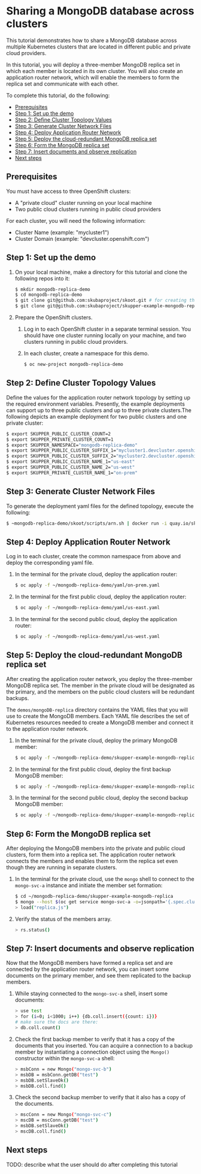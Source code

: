 # Sharing a MongoDB database across clusters

This tutorial demonstrates how to share a MongoDB database across multiple Kubernetes clusters that are located in different public and private cloud providers.

In this tutorial, you will deploy a three-member MongoDB replica set in which each member is located in its own cluster. You will also create an application router network, which will enable the members to form the replica set and communicate with each other.

To complete this tutorial, do the following:

* [Prerequisites](#prerequisites)
* [Step 1: Set up the demo](#step-1-set-up-the-demo)
* [Step 2: Define Cluster Topology Values](#step-2-define-cluster-topology-values)
* [Step 3: Generate Cluster Network Files](#step-3-generate-cluster-network-yaml)
* [Step 4: Deploy Application Router Network](#step-4-deploy-application-router-network)
* [Step 5: Deploy the cloud-redundant MongoDB replica set](#step-5-deploy-the-cloud-redundant-mongodb-replica-set)
* [Step 6: Form the MongoDB replica set](#step-6-form-the-mongodb-replica-set)
* [Step 7: Insert documents and observe replication](#step-7-insert-documents-and-observe-replication)
* [Next steps](#next-steps)

## Prerequisites

You must have access to three OpenShift clusters:
* A "private cloud" cluster running on your local machine
* Two public cloud clusters running in public cloud providers

For each cluster, you will need the following information:

* Cluster Name (example: "mycluster1")
* Cluster Domain (example: "devcluster.openshift.com")

## Step 1: Set up the demo

1. On your local machine, make a directory for this tutorial and clone the following repos into it:

   ```bash
   $ mkdir mongodb-replica-demo
   $ cd mongodb-replica-demo
   $ git clone git@github.com:skubaproject/skoot.git # for creating the application router network
   $ git clone git@github.com:skubaproject/skupper-example-mongodb-replica.git # for deploying the MongoDB members
   ```

2. Prepare the OpenShift clusters.

   1. Log in to each OpenShift cluster in a separate terminal session. You should have one cluster running locally on your machine, and two clusters running in public cloud providers.
   2. In each cluster, create a namespace for this demo.
  
      ```bash
      $ oc new-project mongodb-replica-demo
      ```

## Step 2: Define Cluster Topology Values

Define the values for the application router network topology by setting up the required
environment variables. Presently, the example deployments can support up to three public
clusters and up to three private clusters.The following depicts an example deployment for
two public clusters and one private cluster:

   ```bash
   $ export SKUPPER_PUBLIC_CLUSTER_COUNT=2
   $ export SKUPPER_PRIVATE_CLUSTER_COUNT=1
   $ export SKUPPER_NAMESPACE="mongodb-replica-demo"
   $ export SKUPPER_PUBLIC_CLUSTER_SUFFIX_1="mycluster1.devcluster.openshift.com"
   $ export SKUPPER_PUBLIC_CLUSTER_SUFFIX_2="mycluster2.devcluster.openshift.com"
   $ export SKUPPER_PUBLIC_CLUSTER_NAME_1="us-east"
   $ export SKUPPER_PUBLIC_CLUSTER_NAME_2="us-west"
   $ export SKUPPER_PRIVATE_CLUSTER_NAME_1="on-prem"
   ```

## Step 3: Generate Cluster Network Files

To generate the deployment yaml files for the defined topology, execute the following:

   ```bash
   $ ~mongodb-replica-demo/skoot/scripts/arn.sh | docker run -i quay.io/skupper/skoot | tar --extract
   ```

## Step 4: Deploy Application Router Network

Log in to each cluster, create the common namespace from above and deploy the corresponding yaml file.

1. In the terminal for the private cloud, deploy the application router:

   ```bash
   $ oc apply -f ~/mongodb-replica-demo/yaml/on-prem.yaml
   ```
2. In the terminal for the first public cloud, deploy the application router:

   ```bash
   $ oc apply -f ~/mongodb-replica-demo/yaml/us-east.yaml
   ```
3. In the terminal for the second public cloud, deploy the application router:

   ```bash
   $ oc apply -f ~/mongodb-replica-demo/yaml/us-west.yaml
   ```

## Step 5: Deploy the cloud-redundant MongoDB replica set

After creating the application router network, you deploy the three-member MongoDB replica set. The member in the private cloud will be designated as the primary, and the members on the public cloud clusters will be redundant backups.

The `demos/mongoDB-replica` directory contains the YAML files that you will use to create the MongoDB members. Each YAML file describes the set of Kubernetes resources needed to create a MongoDB member and connect it to the application router network.

1. In the terminal for the private cloud, deploy the primary MongoDB member:

   ```bash
   $ oc apply -f ~/mongodb-replica-demo/skupper-example-mongodb-replica/deployment-mongo-svc-a.yaml
   ```

2. In the terminal for the first public cloud, deploy the first backup MongoDB member:

   ```bash
   $ oc apply -f ~/mongodb-replica-demo/skupper-example-mongodb-replica/deployment-mongo-svc-b.yaml
   ```

3. In the terminal for the second public cloud, deploy the second backup MongoDB member:

   ```bash
   $ oc apply -f ~/mongodb-replica-demo/skupper-example-mongodb-replica/deployment-mongo-svc-c.yaml
   ```

## Step 6: Form the MongoDB replica set

After deploying the MongoDB members into the private and public cloud clusters, form them into a replica set. The application router network connects the members and enables them to form the replica set even though they are running in separate clusters.  

1. In the terminal for the private cloud, use the `mongo` shell to connect to
the `mongo-svc-a` instance and initiate the member set formation:

   ```bash
   $ cd ~/mongodb-replica-demo/skupper-example-mongodb-replica
   $ mongo --host $(oc get service mongo-svc-a -o=jsonpath='{.spec.clusterIP}')
   > load("replica.js")
   ```

2. Verify the status of the members array.

   ```bash
   > rs.status()
   ```

## Step 7: Insert documents and observe replication

Now that the MongoDB members have formed a replica set and are connected by the application router network, you can insert some documents on the primary member, and see them replicated to the backup members.

1. While staying connected to the `mongo-svc-a` shell, insert some documents:

   ```bash
   > use test
   > for (i=0; i<1000; i++) {db.coll.insert({count: i})}
   # make sure the docs are there:
   > db.coll.count()
   ```

2. Check the first backup member to verify that it has a copy of the documents that you inserted. You can acquire a connection to a backup member by instantiating a connection object using the `Mongo()` constructor within the `mongo-svc-a` shell:

   ```bash
   > msbConn = new Mongo("mongo-svc-b")
   > msbDB = msbConn.getDB("test")
   > msbDB.setSlaveOk()
   > msbDB.coll.find()
   ```

3. Check the second backup member to verify that it also has a copy of the documents.

   ```bash
   > mscConn = new Mongo("mongo-svc-c")
   > mscDB = mscConn.getDB("test")
   > msbDB.setSlaveOk()
   > mscDB.coll.find()
   ```

## Next steps

TODO: describe what the user should do after completing this tutorial
